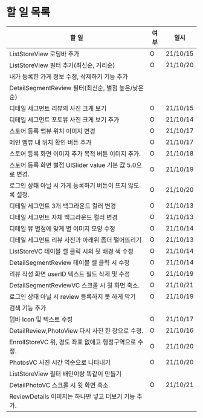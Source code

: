 # 할 일 목록

| 할 일                                                      | 여부 | 일시     |
| ---------------------------------------------------------- | ---- | -------- |
| ListStoreView 로딩바 추가                                  | O    | 21/10/15 |
| ListStoreView 필터 추가(최신순, 거리순)                    | O    | 21/10/20 |
| 내가 등록한 가게 정보 수정, 삭제하기 기능 추가             |      |          |
| DetailSegmentReview 필터(최신순, 별점 높은/낮은 순)        |      |          |
| 디테일 세그먼트 리뷰의 사진 크게 보기                      | O    | 21/10/15 |
| 디테일 세그먼트 포토뷰 사진 크게 보기 추가                 | O    | 21/10/14 |
| 스토어 등록 맵뷰 위치 이미지 변경                          | O    | 21/10/17 |
| 메인 맵뷰 내 위치 확인 버튼 추가                           | O    | 21/10/17 |
| 스토어 등록 화면 이미지 추가 목적 버튼 이미지 추가.        | O    | 21/10/18 |
| 스토어 등록 화면 별점 UISlider value 기본 값 5.0으로 변경. | O    | 21/10/19 |
| 로그인 상태 아닐 시 가게 등록하기 버튼이 뜨지 않도록 설정. | O    | 21/10/20 |
| 디테일 세그먼트 3개 백그라운드 컬러 변경                   | O    | 21/10/13 |
| 디테일 세그먼트 자체 백그라운드 컬러 변경                  | O    | 21/10/13 |
| 디테일 뷰 별점에 맞게 별 이미지 모양 수정                  | O    | 21/10/14 |
| 디테일 세그먼트 리뷰 사진과 아래위 좀더 떨어뜨리기         | O    | 21/10/13 |
| ListStoreVC 테이블 셀 클릭 시의 뒷 배경 색 수정            | O    | 21/10/14 |
| DetailSegmentReview 테이블 셀 클릭 시 수정                 | O    | 21/10/14 |
| 리뷰 작성 화면 userID 텍스트 필드 삭제 및 수정             | O    | 21/10/19 |
| DetailSegmentReviewVC 스크롤 시 윗 화면 축소.              | O    | 21/10/21 |
| 로그인 상태 아닐 시 review 등록하지 못 하게 막기           | O    | 21/10/19 |
| 검색 기능 추가                                             |      |          |
| 탭바 Icon 및 텍스트 수정                                   | O    | 21/10/17 |
| DetailReview,PhotoView 다시 사진 한 장으로 수정.           | O    | 21/10/16 |
| EnrollStoreVC 위, 경도 좌표 없애고 행정구역으로 수정.      | O    | 21/10/20 |
| PhotosVC 사진 시간 역순으로 나타내기                       | O    | 21/10/20 |
| ListStoreView 필터 배민이랑 똑같이 만들기                  |      |          |
| DetailPhotoVC 스크롤 시 윗 화면 축소.                      | O    | 21/10/21 |
| ReviewDetails 이미지는 하나만 넣고 더보기 기능 추가.       |      |          |



